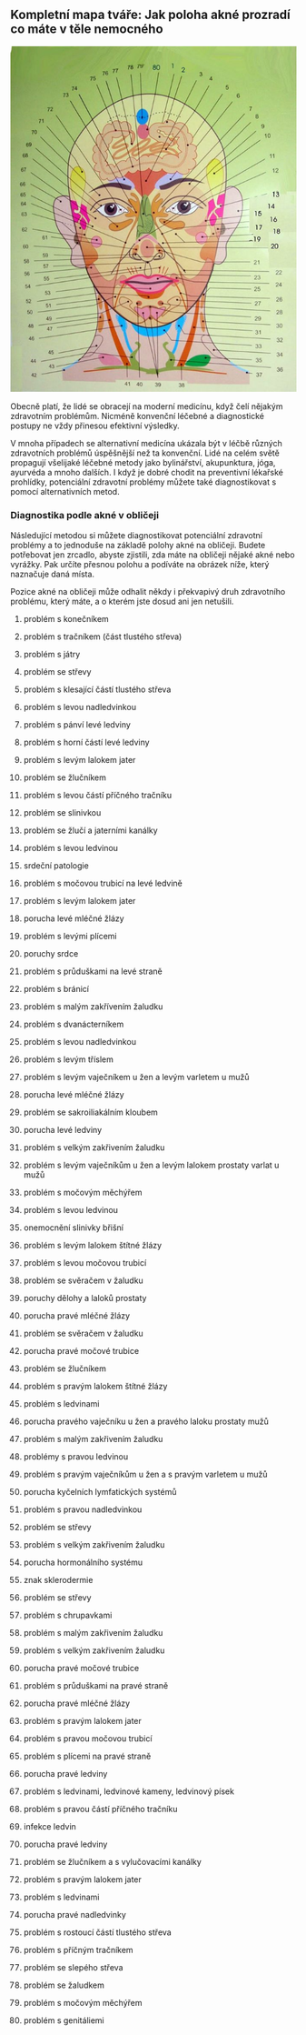 ﻿<meta charset="UTF-8">

## Kompletní mapa tvá&#345;e: Jak poloha akné prozradí co máte v t&#283;le nemocného

![mapa_akne](https://github.com/bedjan/akupresura/raw/master/akne/mapa-akne.jpg)

Obecn&#283; platí, že lidé se obracejí na moderní medicínu, když &#269;elí n&#283;jakým zdravotním problém&#367;m. Nicmén&#283; konven&#269;ní lé&#269;ebné a diagnostické postupy ne vždy p&#345;inesou efektivní výsledky.

V mnoha p&#345;ípadech se alternativní medicína ukázala být v lé&#269;b&#283; r&#367;zných zdravotních problém&#367; úsp&#283;šn&#283;jší než ta konven&#269;ní. Lidé na celém sv&#283;t&#283; propagují všelijaké lé&#269;ebné metody jako byliná&#345;ství, akupunktura, jóga, ayurvéda a mnoho dalších.
I když je dobré chodit na preventivní léka&#345;ské prohlídky, potenciální zdravotní problémy m&#367;žete také diagnostikovat s pomocí alternativních metod.

### Diagnostika podle akné v obli&#269;eji
Následující metodou si m&#367;žete diagnostikovat potenciální zdravotní problémy a to jednoduše na základ&#283; polohy akné na obli&#269;eji. Budete pot&#345;ebovat jen zrcadlo, abyste zjistili, zda máte na obli&#269;eji n&#283;jaké akné nebo vyrážky. Pak ur&#269;íte p&#345;esnou polohu a podíváte na obrázek níže, který nazna&#269;uje daná místa.

Pozice akné na obli&#269;eji m&#367;že odhalit n&#283;kdy i p&#345;ekvapivý druh zdravotního problému, který máte, a o kterém jste dosud ani jen netušili.

1. problém s kone&#269;níkem

2. problém s tra&#269;níkem (&#269;ást tlustého st&#345;eva)

3. problém s játry

4. problém se st&#345;evy

5. problém s klesající &#269;ástí tlustého st&#345;eva

6. problém s levou nadledvinkou

7. problém s pánví levé ledviny

8. problém s horní &#269;ástí levé ledviny

9. problém s levým lalokem jater

10. problém se žlu&#269;níkem

11. problém s levou &#269;ástí p&#345;í&#269;ného tra&#269;níku

12. problém se slinivkou

13. problém se žlu&#269;í a jaterními kanálky

14. problém s levou ledvinou

15. srde&#269;ní patologie

16. problém s mo&#269;ovou trubicí na levé ledvin&#283;

17. problém s levým lalokem jater

18. porucha levé mlé&#269;né žlázy

19. problém s levými plícemi

20. poruchy srdce

21. problém s pr&#367;duškami na levé stran&#283;

22. problém s bránicí

23. problém s malým zak&#345;ívením žaludku

24. problém s dvanácterníkem

25. problém s levou nadledvinkou

26. problém s levým t&#345;íslem

27. problém s levým vaje&#269;níkem u žen a levým varletem u muž&#367;

28. porucha levé mlé&#269;né žlázy

29. problém se sakroiliakálním kloubem

30. porucha levé ledviny

31. problém s velkým zak&#345;ivením žaludku

32. problém s levým vaje&#269;ník&#367;m u žen a levým lalokem prostaty varlat u muž&#367;

33. problém s mo&#269;ovým m&#283;chý&#345;em

34. problém s levou ledvinou

35. onemocn&#283;ní slinivky b&#345;išní

36. problém s levým lalokem štítné žlázy

37. problém s levou mo&#269;ovou trubicí

38. problém se sv&#283;ra&#269;em v žaludku

39. poruchy d&#283;lohy a lalok&#367; prostaty

40. porucha pravé mlé&#269;né žlázy

41. problém se sv&#283;ra&#269;em v žaludku

42. porucha pravé mo&#269;ové trubice

43. problém se žlu&#269;níkem

44. problém s pravým lalokem štítné žlázy

45. problém s ledvinami

46. porucha pravého vaje&#269;níku u žen a pravého laloku prostaty muž&#367;

47. problém s malým zak&#345;ivením žaludku

48. problémy s pravou ledvinou

49. problém s pravým vaje&#269;ník&#367;m u žen a s pravým varletem u muž&#367;

50. porucha ky&#269;elních lymfatických systém&#367;

51. problém s pravou nadledvinkou

52. problém se st&#345;evy

53. problém s velkým zak&#345;ivením žaludku

54. porucha hormonálního systému

55. znak sklerodermie

56. problém se st&#345;evy

57. problém s chrupavkami

58. problém s malým zak&#345;ivením žaludku

59. problém s velkým zak&#345;ivením žaludku

60. porucha pravé mo&#269;ové trubice

61. problém s pr&#367;duškami na pravé stran&#283;

62. porucha pravé mlé&#269;né žlázy

63. problém s pravým lalokem jater

64. problém s pravou mo&#269;ovou trubicí

65. problém s plícemi na pravé stran&#283;

66. porucha pravé ledviny

67. problém s ledvinami, ledvinové kameny, ledvinový písek

68. problém s pravou &#269;ástí p&#345;í&#269;ného tra&#269;níku

69. infekce ledvin

70. porucha pravé ledviny

71. problém se žlu&#269;níkem a s vylu&#269;ovacími kanálky

72. problém s pravým lalokem jater

73. problém s ledvinami

74. porucha pravé nadledvinky

75. problém s rostoucí &#269;ástí tlustého st&#345;eva

76. problém s p&#345;í&#269;ným tra&#269;níkem

77. problém se slepého st&#345;eva

78. problém se žaludkem

79. problém s mo&#269;ovým m&#283;chý&#345;em

80. problém s genitáliemi
